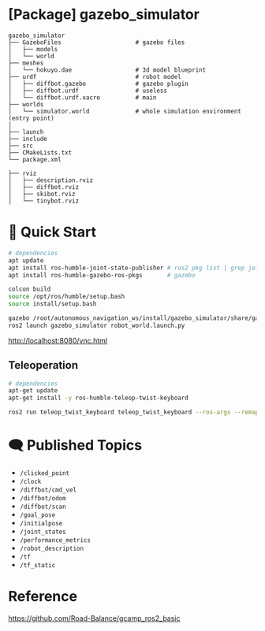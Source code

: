 # [Package] gazebo_simulator

    gazebo_simulator
    ├── GazeboFiles                     # gazebo files
    │   ├── models
    │   └── world
    ├── meshes
    │   └── hokuyo.dae                  # 3d model blueprint
    ├── urdf                            # robot model
    │   ├── diffbot.gazebo              # gazebo plugin
    │   ├── diffbot.urdf                # useless
    │   └── diffbot.urdf.xacro          # main
    ├── worlds
    │   └── simulator.world             # whole simulation environment (entry point)
    │    
    ├── launch
    ├── include
    ├── src
    ├── CMakeLists.txt
    └── package.xml

    ├── rviz
    │   ├── description.rviz
    │   ├── diffbot.rviz
    │   ├── skibot.rviz
    │   └── tinybot.rviz

# 🚀 Quick Start

```bash
# dependencies
apt update
apt install ros-humble-joint-state-publisher # ros2 pkg list | grep joint_state_publisher
apt install ros-humble-gazebo-ros-pkgs       # gazebo

colcon build
source /opt/ros/humble/setup.bash
source install/setup.bash

gazebo /root/autonomous_navigation_ws/install/gazebo_simulator/share/gazebo_simulator/worlds/simulator.world
ros2 launch gazebo_simulator robot_world.launch.py
```

[http://localhost:8080/vnc.html](http://localhost:8080/vnc.html)

## Teleoperation

```bash
# dependencies
apt-get update
apt-get install -y ros-humble-teleop-twist-keyboard

ros2 run teleop_twist_keyboard teleop_twist_keyboard --ros-args --remap cmd_vel:=/diffbot/cmd_vel
```

# 🗨️ Published Topics

- `/clicked_point`
- `/clock`
- `/diffbot/cmd_vel`
- `/diffbot/odom`
- `/diffbot/scan`
- `/goal_pose`
- `/initialpose`
- `/joint_states`
- `/performance_metrics`
- `/robot_description`
- `/tf`
- `/tf_static`

# Reference

https://github.com/Road-Balance/gcamp_ros2_basic
